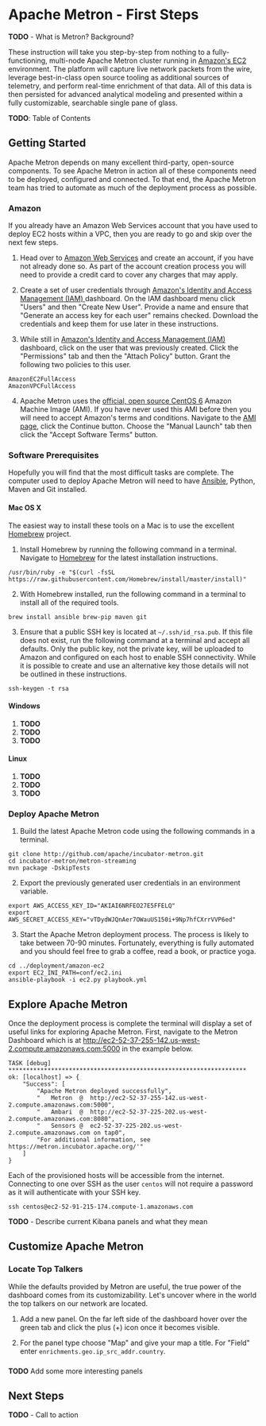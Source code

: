 Apache Metron - First Steps
===================================

**TODO** - What is Metron?  Background?

These instruction will take you step-by-step from nothing to a fully-functioning, multi-node Apache Metron cluster running in [Amazon's EC2](https://aws.amazon.com/ec2) environment.  The platform will capture live network packets from the wire, leverage best-in-class open source tooling as additional sources of telemetry, and perform real-time enrichment of that data.  All of this data is then persisted for advanced analytical modeling and presented within a fully customizable, searchable single pane of glass.

**TODO**: Table of Contents

Getting Started
---------------

Apache Metron depends on many excellent third-party, open-source components.  To see Apache Metron in action all of these components need to be deployed, configured and connected.  To that end, the Apache Metron team has tried to automate as much of the deployment process as possible.  

### Amazon

If you already have an Amazon Web Services account that you have used to deploy EC2 hosts within a VPC, then you are ready to go and skip over the next few steps.

1. Head over to [Amazon Web Services](http://aws.amazon.com/) and create an account, if you have not already done so.  As part of the account creation process you will need to provide a credit card to cover any charges that may apply.  

2. Create a set of user credentials through [Amazon's Identity and Access Management (IAM) ](https://console.aws.amazon.com/iam/) dashboard.  On the IAM dashboard menu click "Users" and then "Create New User". Provide a name and ensure that "Generate an access key for each user" remains checked.  Download the credentials and keep them for use later in these instructions.

3.  While still in [Amazon's Identity and Access Management (IAM) ](https://console.aws.amazon.com/iam/) dashboard, click on the user that was previously created.  Click the "Permissions" tab and then the "Attach Policy" button.  Grant the following two policies to this user.

  ```
  AmazonEC2FullAccess
  AmazonVPCFullAccess
  ```

4. Apache Metron uses the [official, open source CentOS 6](https://aws.amazon.com/marketplace/pp/B00NQAYLWO) Amazon Machine Image (AMI).  If you have never used this AMI before then you will need to accept Amazon's terms and conditions.  Navigate to the [AMI page](https://aws.amazon.com/marketplace/pp/B00NQAYLWO), click the Continue button.  Choose the "Manual Launch" tab then click the "Accept Software Terms" button.

### Software Prerequisites

Hopefully you will find that the most difficult tasks are complete.  The computer used to deploy Apache Metron will need to have [Ansible](https://github.com/ansible/ansible), Python, Maven and Git installed.

#### Mac OS X

The easiest way to install these tools on a Mac is to use the excellent [Homebrew](http://brew.sh/) project.

1. Install Homebrew by running the following command in a terminal.  Navigate to [Homebrew](http://brew.sh/) for the latest installation instructions.

  ```
  /usr/bin/ruby -e "$(curl -fsSL https://raw.githubusercontent.com/Homebrew/install/master/install)"
  ```

2. With Homebrew installed, run the following command in a terminal to install all of the required tools.

  ```  
  brew install ansible brew-pip maven git
  ```

3. Ensure that a public SSH key is located at `~/.ssh/id_rsa.pub`.  If this file does not exist, run the following command at a terminal and accept all defaults.  Only the public key, not the private key, will be uploaded to Amazon and configured on each host to enable SSH connectivity.  While it is possible to create and use an alternative key those details will not be outlined in these instructions.  

  ```
  ssh-keygen -t rsa
  ```

#### Windows
1. **TODO**
2. **TODO**
3. **TODO**

#### Linux
1. **TODO**
2. **TODO**
3. **TODO**

### Deploy Apache Metron

1. Build the latest Apache Metron code using the following commands in a terminal.

  ```
  git clone http://github.com/apache/incubator-metron.git
  cd incubator-metron/metron-streaming
  mvn package -DskipTests
  ```

2. Export the previously generated user credentials in an environment variable.

  ```
  export AWS_ACCESS_KEY_ID="AKIAI6NRFEO27E5FFELQ"
  export AWS_SECRET_ACCESS_KEY="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"
  ```

3. Start the Apache Metron deployment process.  The process is likely to take between 70-90 minutes.  Fortunately, everything is fully automated and you should feel free to grab a coffee, read a book, or practice yoga.  

  ```
  cd ../deployment/amazon-ec2
  export EC2_INI_PATH=conf/ec2.ini
  ansible-playbook -i ec2.py playbook.yml
  ```

Explore Apache Metron
---------------------

Once the deployment process is complete the terminal will display a set of useful links for exploring Apache Metron.  First, navigate to the Metron Dashboard which is at http://ec2-52-37-255-142.us-west-2.compute.amazonaws.com:5000 in the example below.

  ```
  TASK [debug] *******************************************************************
  ok: [localhost] => {
      "Success": [
          "Apache Metron deployed successfully",
          "   Metron  @  http://ec2-52-37-255-142.us-west-2.compute.amazonaws.com:5000",
          "   Ambari  @  http://ec2-52-37-225-202.us-west-2.compute.amazonaws.com:8080",
          "   Sensors @  ec2-52-37-225-202.us-west-2.compute.amazonaws.com on tap0",
          "For additional information, see https://metron.incubator.apache.org/'"
      ]
  }
  ```

Each of the provisioned hosts will be accessible from the internet. Connecting to one over SSH as the user `centos` will not require a password as it will authenticate with your SSH key.

  ```
  ssh centos@ec2-52-91-215-174.compute-1.amazonaws.com
  ```

**TODO** - Describe current Kibana panels and what they mean

Customize Apache Metron
-----------------------

### Locate Top Talkers

While the defaults provided by Metron are useful, the true power of the dashboard comes from its customizability.  Let's uncover where in the world the top talkers on our network are located.  

1. Add a new panel.  On the far left side of the dashboard hover over the green tab and click the plus (+) icon once it becomes visible.

2. For the panel type choose "Map" and give your map a title.  For "Field" enter `enrichments.geo.ip_src_addr.country`.

###

**TODO** Add some more interesting panels

Next Steps
----------

**TODO** - Call to action
